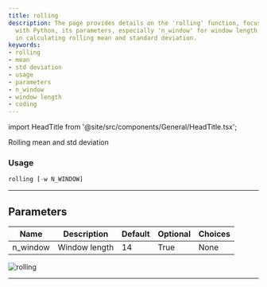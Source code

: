 ```yaml
---
title: rolling
description: The page provides details on the 'rolling' function, focusing on usage
  with Python, its parameters, especially 'n_window' for window length, and its role
  in calculating rolling mean and standard deviation.
keywords:
- rolling
- mean
- std deviation
- usage
- parameters
- n_window
- window length
- coding
---
```


import HeadTitle from '@site/src/components/General/HeadTitle.tsx';

<HeadTitle title="economy/qa/rolling - Reference | OpenBB Terminal Docs" />

Rolling mean and std deviation

### Usage

```python
rolling [-w N_WINDOW]
```

---

## Parameters

| Name | Description | Default | Optional | Choices |
| ---- | ----------- | ------- | -------- | ------- |
| n_window | Window length | 14 | True | None |

![rolling](https://user-images.githubusercontent.com/46355364/154308175-bb244d55-a6e0-4d6e-80f4-b3937dcd8ed4.png)

---
